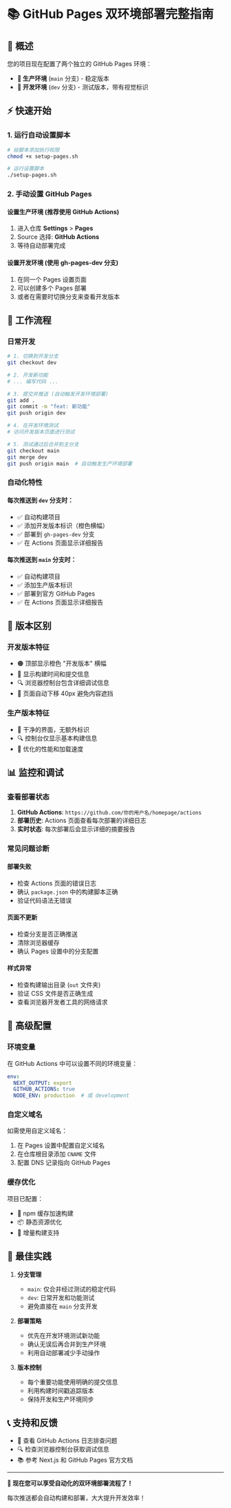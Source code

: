 # 📚 GitHub Pages 双环境部署完整指南

## 🎯 概述

您的项目现在配置了两个独立的 GitHub Pages 环境：

- **🌟 生产环境** (`main` 分支) - 稳定版本
- **🚀 开发环境** (`dev` 分支) - 测试版本，带有视觉标识

## ⚡ 快速开始

### 1. 运行自动设置脚本
```bash
# 给脚本添加执行权限
chmod +x setup-pages.sh

# 运行设置脚本
./setup-pages.sh
```

### 2. 手动设置 GitHub Pages

#### 设置生产环境 (推荐使用 GitHub Actions)
1. 进入仓库 **Settings** > **Pages**
2. Source 选择: **GitHub Actions**
3. 等待自动部署完成

#### 设置开发环境 (使用 gh-pages-dev 分支)
1. 在同一个 Pages 设置页面
2. 可以创建多个 Pages 部署
3. 或者在需要时切换分支来查看开发版本

## 🔄 工作流程

### 日常开发
```bash
# 1. 切换到开发分支
git checkout dev

# 2. 开发新功能
# ... 编写代码 ...

# 3. 提交并推送 (自动触发开发环境部署)
git add .
git commit -m "feat: 新功能"
git push origin dev

# 4. 在开发环境测试
# 访问开发版本页面进行测试

# 5. 测试通过后合并到主分支
git checkout main
git merge dev
git push origin main  # 自动触发生产环境部署
```

### 自动化特性

#### 每次推送到 `dev` 分支时：
- ✅ 自动构建项目
- ✅ 添加开发版本标识（橙色横幅）
- ✅ 部署到 `gh-pages-dev` 分支
- ✅ 在 Actions 页面显示详细报告

#### 每次推送到 `main` 分支时：
- ✅ 自动构建项目
- ✅ 添加生产版本标识
- ✅ 部署到官方 GitHub Pages
- ✅ 在 Actions 页面显示详细报告

## 🎨 版本区别

### 开发版本特征
- 🟠 顶部显示橙色 "开发版本" 横幅
- 📅 显示构建时间和提交信息
- 🔍 浏览器控制台包含详细调试信息
- 📍 页面自动下移 40px 避免内容遮挡

### 生产版本特征
- 🌟 干净的界面，无额外标识
- 🔍 控制台仅显示基本构建信息
- 🚀 优化的性能和加载速度

## 📊 监控和调试

### 查看部署状态
1. **GitHub Actions**: `https://github.com/你的用户名/homepage/actions`
2. **部署历史**: Actions 页面查看每次部署的详细日志
3. **实时状态**: 每次部署后会显示详细的摘要报告

### 常见问题诊断

#### 部署失败
- 检查 Actions 页面的错误日志
- 确认 `package.json` 中的构建脚本正确
- 验证代码语法无错误

#### 页面不更新
- 检查分支是否正确推送
- 清除浏览器缓存
- 确认 Pages 设置中的分支配置

#### 样式异常
- 检查构建输出目录 (`out` 文件夹)
- 验证 CSS 文件是否正确生成
- 查看浏览器开发者工具的网络请求

## 🔧 高级配置

### 环境变量
在 GitHub Actions 中可以设置不同的环境变量：
```yaml
env:
  NEXT_OUTPUT: export
  GITHUB_ACTIONS: true
  NODE_ENV: production  # 或 development
```

### 自定义域名
如需使用自定义域名：
1. 在 Pages 设置中配置自定义域名
2. 在仓库根目录添加 `CNAME` 文件
3. 配置 DNS 记录指向 GitHub Pages

### 缓存优化
项目已配置：
- 🚀 npm 缓存加速构建
- 📦 静态资源优化
- 🔄 增量构建支持

## 🎯 最佳实践

1. **分支管理**
   - `main`: 仅合并经过测试的稳定代码
   - `dev`: 日常开发和功能测试
   - 避免直接在 `main` 分支开发

2. **部署策略**
   - 优先在开发环境测试新功能
   - 确认无误后再合并到生产环境
   - 利用自动部署减少手动操作

3. **版本控制**
   - 每个重要功能使用明确的提交信息
   - 利用构建时间戳追踪版本
   - 保持开发和生产环境同步

## 📞 支持和反馈

- 📖 查看 GitHub Actions 日志排查问题
- 🔍 检查浏览器控制台获取调试信息
- 📚 参考 Next.js 和 GitHub Pages 官方文档

---

**🚀 现在您可以享受自动化的双环境部署流程了！**

每次推送都会自动构建和部署，大大提升开发效率！
